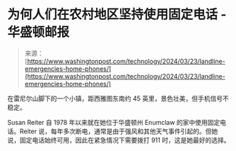 <!--yml

category: 未分类

date: 2024-05-29 12:48:08

-->

# 为何人们在农村地区坚持使用固定电话 - 华盛顿邮报

> 来源：[https://www.washingtonpost.com/technology/2024/03/23/landline-emergencies-home-phones/](https://www.washingtonpost.com/technology/2024/03/23/landline-emergencies-home-phones/)

在雷尼尔山脚下的一个小镇，距西雅图东南约 45 英里，景色壮美，但手机信号不稳定。

Susan Reiter 自 1978 年以来就在她位于华盛顿州 Enumclaw 的家中使用固定电话。Reiter 说，每年多次断电，通常是由于强风和其他天气事件引起的。但她说，固定电话始终可用，因此在紧急情况下需要拨打 911 时，这是她最好的选择。
